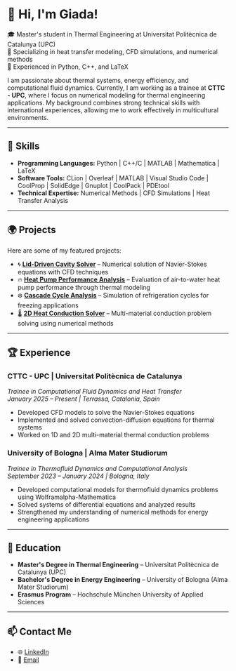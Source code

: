 # 👋 Hi, I'm Giada!
🎓 Master's student in Thermal Engineering at Universitat Politècnica de Catalunya (UPC)  
🔬 Specializing in heat transfer modeling, CFD simulations, and numerical methods  
🚀 Experienced in Python, C++, and LaTeX  

I am passionate about thermal systems, energy efficiency, and computational fluid dynamics. Currently, I am working as a trainee at **CTTC - UPC**, where I focus on numerical modeling for thermal engineering applications. My background combines strong technical skills with international experiences, allowing me to work effectively in multicultural environments.

---

## 🔧 Skills
- **Programming Languages:** Python | C++/C | MATLAB | Mathematica | LaTeX  
- **Software Tools:** CLion | Overleaf | MATLAB | Visual Studio Code | CoolProp | SolidEdge | Gnuplot | CoolPack | PDEtool    
- **Technical Expertise:** Numerical Methods | CFD Simulations | Heat Transfer Analysis  

---

## 🌍 Projects
Here are some of my featured projects:

- 🌀 **[Lid-Driven Cavity Solver](https://github.com/your-profile/lid-driven-cavity-solver)** – Numerical solution of Navier-Stokes equations with CFD techniques  
- 🔥 **[Heat Pump Performance Analysis](https://github.com/your-profile/heat-pump-analysis)** – Evaluation of air-to-water heat pump performance through thermal modeling  
- ❄️ **[Cascade Cycle Analysis](https://github.com/your-profile/cascade-cycle-analysis)** – Simulation of refrigeration cycles for freezing applications  
- 🌡️ **[2D Heat Conduction Solver](https://github.com/your-profile/2D-heat-conduction)** – Multi-material conduction problem solving using numerical methods  

---

## 🏆 Experience
### **CTTC - UPC | Universitat Politècnica de Catalunya**
*Trainee in Computational Fluid Dynamics and Heat Transfer*  
*January 2025 – Present | Terrassa, Catalonia, Spain*  
- Developed CFD models to solve the Navier-Stokes equations  
- Implemented and solved convection-diffusion equations for thermal systems  
- Worked on 1D and 2D multi-material thermal conduction problems   

### **University of Bologna | Alma Mater Studiorum**
*Trainee in Thermofluid Dynamics and Computational Analysis*  
*September 2023 – January 2024 | Bologna, Italy*  
- Developed computational models for thermofluid dynamics problems using Wolframalpha-Mathematica  
- Solved systems of differential equations and analyzed results  
- Strengthened my understanding of numerical methods for energy engineering applications  

---

## 🎯 Education
- **Master's Degree in Thermal Engineering** – Universitat Politècnica de Catalunya (UPC)  
- **Bachelor's Degree in Energy Engineering** – University of Bologna (Alma Mater Studiorum)  
- **Erasmus Program** – Hochschule München University of Applied Sciences  

---

## 📫 Contact Me
- 🌐 [LinkedIn](https://linkedin.com/in/giada-alessi-5760ba324)  
- 📧 [Email](mailto:giadaalessii01@gmail.com)  
